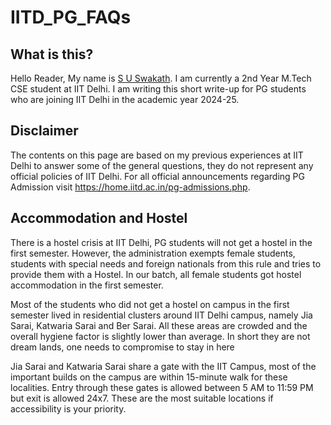 # IITD_PG_FAQs
## What is this?
Hello Reader, My name is [S U Swakath](https://www.linkedin.com/in/swakath-umamakeshwaran-57b2a717b?lipi=urn%3Ali%3Apage%3Ad_flagship3_profile_view_base_contact_details%3BceBgM1LuTQqpY2hsAvvp6g%3D%3D). I am currently a 2nd Year M.Tech CSE student at IIT Delhi. I am writing this short write-up for PG students who are joining IIT Delhi in the academic year 2024-25. 

## Disclaimer
The contents on this page are based on my previous experiences at IIT Delhi to answer some of the general questions, they do not represent any official policies of IIT Delhi. For all official announcements regarding PG Admission visit https://home.iitd.ac.in/pg-admissions.php.

## Accommodation and Hostel
There is a hostel crisis at IIT Delhi, PG students will not get a hostel in the first semester. However, the administration exempts female students, students with special needs and foreign nationals from this rule and tries to provide them with a Hostel. In our batch, all female students got hostel accommodation in the first semester.

Most of the students who did not get a hostel on campus in the first semester lived in residential clusters around IIT Delhi campus, namely Jia Sarai, Katwaria Sarai and Ber Sarai. All these areas are crowded and the overall hygiene factor is slightly lower than average. In short they are not dream lands, one needs to compromise to stay in here

Jia Sarai and Katwaria Sarai share a gate with the IIT Campus, most of the important builds on the campus are within 15-minute walk for these localities. Entry through these gates is allowed between 5 AM to 11:59 PM but exit is allowed 24x7. These are the most suitable locations if accessibility is your priority. 






